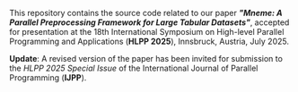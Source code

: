 This repository contains the source code related to our paper ***"Mneme: A Parallel Preprocessing Framework for Large Tabular Datasets"***, accepted for presentation at the 18th International Symposium on High-level Parallel Programming and Applications (**HLPP 2025**), Innsbruck, Austria, July 2025.

**Update**: A revised version of the paper has been invited for submission to the *HLPP 2025 Special Issue* of the International Journal of Parallel Programming (**IJPP**).